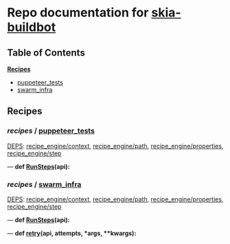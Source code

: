 <!--- AUTOGENERATED BY `./recipes.py test train` -->
# Repo documentation for [skia-buildbot]()
## Table of Contents

**[Recipes](#Recipes)**
  * [puppeteer_tests](#recipes-puppeteer_tests)
  * [swarm_infra](#recipes-swarm_infra)
## Recipes

### *recipes* / [puppeteer\_tests](/infra/bots/recipes/puppeteer_tests.py)

[DEPS](/infra/bots/recipes/puppeteer_tests.py#1): [recipe\_engine/context][recipe_engine/recipe_modules/context], [recipe\_engine/path][recipe_engine/recipe_modules/path], [recipe\_engine/properties][recipe_engine/recipe_modules/properties], [recipe\_engine/step][recipe_engine/recipe_modules/step]

&mdash; **def [RunSteps](/infra/bots/recipes/puppeteer_tests.py#9)(api):**
### *recipes* / [swarm\_infra](/infra/bots/recipes/swarm_infra.py)

[DEPS](/infra/bots/recipes/swarm_infra.py#13): [recipe\_engine/context][recipe_engine/recipe_modules/context], [recipe\_engine/path][recipe_engine/recipe_modules/path], [recipe\_engine/properties][recipe_engine/recipe_modules/properties], [recipe\_engine/step][recipe_engine/recipe_modules/step]

&mdash; **def [RunSteps](/infra/bots/recipes/swarm_infra.py#36)(api):**

&mdash; **def [retry](/infra/bots/recipes/swarm_infra.py#24)(api, attempts, \*args, \*\*kwargs):**

[recipe_engine/recipe_modules/context]: https://chromium.googlesource.com/infra/luci/recipes-py.git/+/6163c134a0320158e9c0778f9ee532a81d03e0ed/README.recipes.md#recipe_modules-context
[recipe_engine/recipe_modules/path]: https://chromium.googlesource.com/infra/luci/recipes-py.git/+/6163c134a0320158e9c0778f9ee532a81d03e0ed/README.recipes.md#recipe_modules-path
[recipe_engine/recipe_modules/properties]: https://chromium.googlesource.com/infra/luci/recipes-py.git/+/6163c134a0320158e9c0778f9ee532a81d03e0ed/README.recipes.md#recipe_modules-properties
[recipe_engine/recipe_modules/step]: https://chromium.googlesource.com/infra/luci/recipes-py.git/+/6163c134a0320158e9c0778f9ee532a81d03e0ed/README.recipes.md#recipe_modules-step
